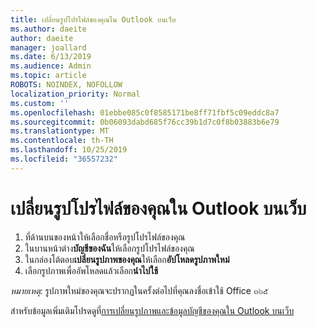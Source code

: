 ```yaml
---
title: เปลี่ยนรูปโปรไฟล์ของคุณใน Outlook บนเว็บ
ms.author: daeite
author: daeite
manager: joallard
ms.date: 6/13/2019
ms.audience: Admin
ms.topic: article
ROBOTS: NOINDEX, NOFOLLOW
localization_priority: Normal
ms.custom: ''
ms.openlocfilehash: 01ebbe085c0f8585171be8ff71fbf5c09eddc8a7
ms.sourcegitcommit: 0b06093dabd685f76cc39b1d7c0f8b03883b6e79
ms.translationtype: MT
ms.contentlocale: th-TH
ms.lasthandoff: 10/25/2019
ms.locfileid: "36557232"
---
```

# <a name="change-your-profile-picture-in-outlook-on-the-web"></a>เปลี่ยนรูปโปรไฟล์ของคุณใน Outlook บนเว็บ

1. ที่ด้านบนของหน้าให้เลือกชื่อหรือรูปโปรไฟล์ของคุณ
1. ในบานหน้าต่าง**บัญชีของฉัน**ให้เลือกรูปโปรไฟล์ของคุณ
1. ในกล่องโต้ตอบ**เปลี่ยนรูปภาพของคุณ**ให้เลือก**อัปโหลดรูปภาพใหม่**
1. เลือกรูปภาพเพื่ออัพโหลดแล้วเลือก**นำไปใช้**

*หมายเหตุ:* รูปภาพใหม่ของคุณจะปรากฏในครั้งต่อไปที่คุณลงชื่อเข้าใช้ Office ๓๖๕

สำหรับข้อมูลเพิ่มเติมโปรดดูที่[การเปลี่ยนรูปภาพและข้อมูลบัญชีของคุณใน Outlook บนเว็บ](https://support.office.com/article/b2dbb289-851d-4bed-93c3-3e136f5659ec)